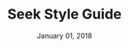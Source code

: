 ---
layout: post
date: January 01, 2018
title: Seek Style Guide
company: Seek
link: http://seek-oss.github.io/seek-style-guide/
image: images/systems/seek.jpg
description: The SEEK styleguide's purpose is to enable the creation of content that will assist our users to complete tasks easily and hopefully enjoy the experience.

---